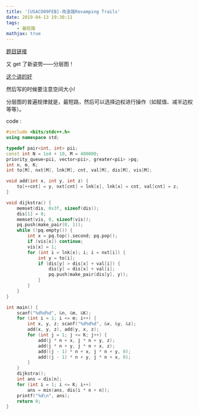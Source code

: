 ```yaml
---
title: '[USACO09FEB]-改造路Revamping Trails'
date: 2019-04-13 19:30:11
tags:
    - 最短路
mathjax: true
---
```


[题目链接](https://www.luogu.org/problemnew/show/P2939)

又 get 了新姿势——分层图！

[这个讲的好](https://blog.csdn.net/qq_40736036/article/details/85041838)

然后写的时候要注意空间大小!

分层图的普遍规律就是，最短路，然后可以选择边权进行操作（如赋值、减半边权等等）。

code :
``` c++
#include <bits/stdc++.h>
using namespace std;

typedef pair<int, int> pii;
const int N = 1e4 + 10, M = 400000;
priority_queue<pii, vector<pii>, greater<pii> >pq;
int n, m, K;
int to[M], nxt[M], lnk[M], cnt, val[M], dis[M], vis[M];

void add(int x, int y, int z) {
	to[++cnt] = y, nxt[cnt] = lnk[x], lnk[x] = cnt, val[cnt] = z;
}

void dijkstra() {
	memset(dis, 0x3f, sizeof(dis));
	dis[1] = 0;
    memset(vis, 0, sizeof(vis));
	pq.push(make_pair(0, 1));
	while (!pq.empty()) {
		int x = pq.top().second; pq.pop();
		if (vis[x]) continue;
		vis[x] = 1;
		for (int i = lnk[x]; i; i = nxt[i]) {
			int y = to[i];
			if (dis[y] > dis[x] + val[i]) {
				dis[y] = dis[x] + val[i];
				pq.push(make_pair(dis[y], y));
			}
		}
	}
}

int main() {
	scanf("%d%d%d", &n, &m, &K);
	for (int i = 1; i <= m; i++) {
		int x, y, z; scanf("%d%d%d", &x, &y, &z);
		add(x, y, z), add(y, x, z);
		for (int j = 1; j <= K; j++) {
			add(j * n + x, j * n + y, z);
			add(j * n + y, j * n + x, z);
			add((j - 1) * n + x, j * n + y, 0);
			add((j - 1) * n + y, j * n + x, 0);
		}
	}
	dijkstra();
	int ans = dis[n];
	for (int i = 1; i <= K; i++)
		ans = min(ans, dis[i * n + n]);
	printf("%d\n", ans);
	return 0;
}
```